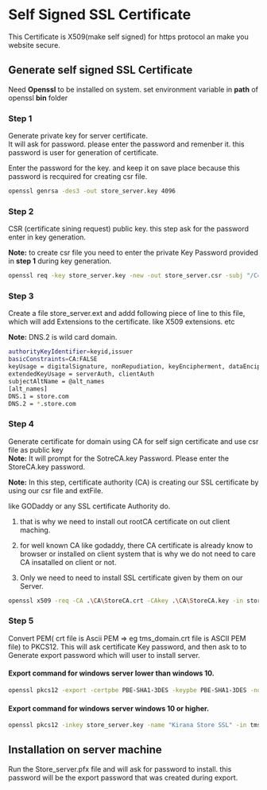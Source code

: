 
# Self Signed SSL Certificate

This Certificate is X509(make self signed) for https protocol an make you website secure.
## Generate self signed SSL Certificate

Need **Openssl** to be installed on system. set environment variable in **path** of openssl **bin** folder

### Step 1 
Generate private key for server certificate.<br /> It will ask for password. please enter the password and remenber it. this password is user for generation of certificate.<br>

Enter the password for the key. and keep it on save place because this password is recquired for creating csr file.
```bash
openssl genrsa -des3 -out store_server.key 4096
```
### Step 2 
CSR (certificate sining request) public key. this step ask for the password enter in key generation.

**Note:** to create csr file you need to enter the private Key Password provided in **step 1** during key generation.
```bash
openssl req -key store_server.key -new -out store_server.csr -subj "/C=IN/ST=UP/L=NOIDA/O=Store Managment/OU=Kirana Store/CN=www.store.com"
```
### Step 3
Create a file store_server.ext and addd following piece of line to this file, which will add Extensions to the certificate. like X509 extensions. etc <br>

**Note:** DNS.2 is wild card domain.
```bash
authorityKeyIdentifier=keyid,issuer
basicConstraints=CA:FALSE
keyUsage = digitalSignature, nonRepudiation, keyEncipherment, dataEncipherment
extendedKeyUsage = serverAuth, clientAuth
subjectAltName = @alt_names
[alt_names]
DNS.1 = store.com
DNS.2 = *.store.com
```


### Step 4
Generate certificate for domain using CA for self sign certificate and use csr file as public key <br/>
**Note:** It will prompt for the SotreCA.key Password. Please enter the StoreCA.key password.

**Note:** In this step, certificate authority (CA) is creating our SSL certificate by using our csr file and extFile.

like GODaddy or any SSL certificate Authority do.

1. that is why we need to install out rootCA certificate on out client maching.


2. for well known CA like godaddy, there CA certificate is already know to browser or installed on client system that is why we do not need to care CA insatalled on client or not.
 3. Only we need  to need to install SSL certificate given by them on our Server.

```bash
openssl x509 -req -CA .\CA\StoreCA.crt -CAkey .\CA\StoreCA.key -in store_server.csr -out store_server.crt -days 3650 -CAcreateserial -extfile store_server.ext
```

### Step 5
Convert PEM( crt file is Ascii PEM => eg tms_domain.crt file is ASCII PEM file) to PKCS12.
This will ask certificate Key password, and then ask to to Generate export password which will user to install server.

#### Export command for windows server lower than windows 10.
```bash
openssl pkcs12 -export -certpbe PBE-SHA1-3DES -keypbe PBE-SHA1-3DES -nomac -inkey store_server.key -name "Kirana Store SSL" -in store_server.crt -out store_server.pfx
```

#### Export command for windows server windows 10 or higher.
```bash
openssl pkcs12 -inkey store_server.key -name "Kirana Store SSL" -in tms_server.crt -export -out store_server.pfx
```

## Installation on server machine
Run the Store_server.pfx file and will ask for password to install. this password will be the export password that was created during export.

    
